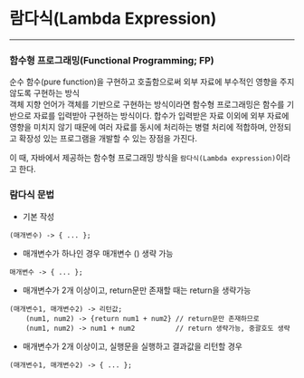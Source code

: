 # 람다식(Lambda Expression)
___
### 함수형 프로그래밍(Functional Programming; FP)
순수 함수(pure function)을 구현하고 호출함으로써 외부 자료에 부수적인 영향을 주지 않도록 구현하는 방식  
객체 지향 언어가 객체를 기반으로 구현하는 방식이라면 함수형 프로그래밍은 함수를 기반으로 자료를 입력받아 구현하는 방식이다. 합수가 입력받은 자료 이외에 외부 자료에 영향을 미치지 않기 때문에 여러 자료를 동시에 처리하는 병렬 처리에 적합하며, 안정되고 확장성 있는 프로그램을 개발할 수 있는 장점을 가진다.  

이 때, 자바에서 제공하는 함수형 프로그래밍 방식을 `람다식(Lambda expression)`이라고 한다.

### 람다식 문법
* 기본 작성
```
(매개변수) -> { ... };
```
* 매개변수가 하나인 경우 매개변수 () 생략 가능  
```
매개변수 -> { ... };
```
* 매개변수가 2개 이상이고, return문만 존재할 때는 return을 생략가능
```
(매개변수1, 매개변수2) -> 리턴값;
	(num1, num2) -> {return num1 + num2} // return문만 존재하므로
	(num1, num2) -> num1 + num2          // return 생략가능, 중괄호도 생략
```
* 매개변수가 2개 이상이고, 실행문을 실행하고 결과값을 리턴할 경우
```
(매개변수1, 매개변수2) -> { ... };
```
